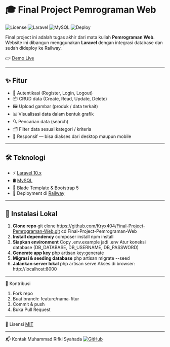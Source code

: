 # 🎓 Final Project Pemrograman Web

![License](https://img.shields.io/badge/license-MIT-blue.svg)
![Laravel](https://img.shields.io/badge/laravel-10.x-red?logo=laravel)
![MySQL](https://img.shields.io/badge/mysql-8.0-blue?logo=mysql)
![Deploy](https://img.shields.io/badge/deploy-Railway-0f0f0f?logo=railway)

Final project ini adalah tugas akhir dari mata kuliah **Pemrograman Web**.  
Website ini dibangun menggunakan **Laravel** dengan integrasi database dan sudah dideploy ke Railway.  

👉 [Demo Live](https://trash-p.up.railway.app/)

---

## ✨ Fitur
- 🔑 Autentikasi (Register, Login, Logout)  
- 📦 CRUD data (Create, Read, Update, Delete)  
- 🖼 Upload gambar (produk / data terkait)  
- 📊 Visualisasi data dalam bentuk grafik  
- 🔍 Pencarian data (search)  
- 🗂 Filter data sesuai kategori / kriteria  
- 📱 Responsif — bisa diakses dari desktop maupun mobile  

---

## 🛠️ Teknologi
- ⚡ [Laravel 10.x](https://laravel.com/)  
- 🛢 [MySQL](https://www.mysql.com/)  
- 🎨 Blade Template & Bootstrap 5 
- 🚀 Deployment di [Railway](https://railway.app/)  

---

## 🚀 Instalasi Lokal

1. **Clone repo**
   git clone https://github.com/Kryx404/Final-Project-Pemrograman-Web.git
   cd Final-Project-Pemrograman-Web
2. **Install dependency**
   composer install
   npm install
3. **Siapkan environment**
   Copy .env.example jadi .env
   Atur koneksi database (DB_DATABASE, DB_USERNAME, DB_PASSWORD)
4. **Generate app key**
   php artisan key:generate
5. **Migrasi & seeding database**
   php artisan migrate --seed
6. **Jalankan server lokal**
   php artisan serve
   Akses di browser: http://localhost:8000

---

🤝 Kontribusi
1.    Fork repo
2.    Buat branch: feature/nama-fitur
3.    Commit & push
4.    Buka Pull Request

---

📄 Lisensi [MIT](./LICENSE)

---

📬 Kontak
Muhammad Rifki Syahada
[![GitHub](https://img.shields.io/badge/GitHub-181717?logo=github&logoColor=white)](https://github.com/Kryx404)
